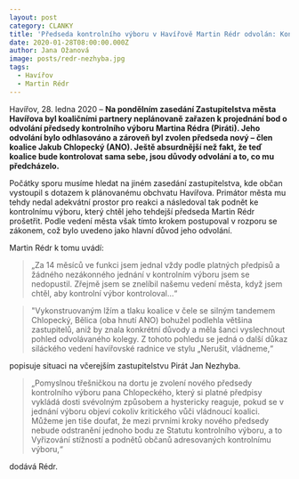```yaml
---
layout: post
category: CLANKY
title: 'Předseda kontrolního výboru v Havířově Martin Rédr odvolán: Kontroloval to, co neměl?'
date: 2020-01-28T08:00:00.000Z
author: Jana Ožanová
image: posts/redr-nezhyba.jpg
tags:
  - Havířov
  - Martin Rédr
---
```


Havířov, 28. ledna 2020 – **Na pondělním zasedání Zastupitelstva města Havířova byl koaličními partnery neplánovaně zařazen k projednání bod o odvolání předsedy kontrolního výboru Martina Rédra (Piráti). Jeho odvolání bylo odhlasováno a zároveň byl zvolen předseda nový – člen koalice Jakub Chlopecký (ANO). Ještě absurdnější než fakt, že teď koalice bude kontrolovat sama sebe, jsou důvody odvolání a to, co mu předcházelo.** 

Počátky sporu musíme hledat na jiném zasedání zastupitelstva, kde občan vystoupil s dotazem k plánovanému obchvatu Havířova. Primátor města mu tehdy nedal adekvátní prostor pro reakci a následoval tak podnět ke kontrolnímu výboru, který chtěl jeho tehdejší předseda Martin Rédr prošetřit. Podle vedení města však tímto krokem postupoval v rozporu se zákonem, což bylo uvedeno jako hlavní důvod jeho odvolání. 

Martin Rédr k tomu uvádí:

>„Za 14 měsíců ve funkci jsem jednal vždy podle platných předpisů a žádného nezákonného jednání v kontrolním výboru jsem se nedopustil. Zřejmě jsem se znelíbil našemu vedení města, když jsem chtěl, aby kontrolní výbor kontroloval…“


>"Vykonstruovaným lžím a tlaku koalice v čele se silným tandemem Chlopecký, Bělica (oba hnutí ANO) bohužel podlehla většina zastupitelů, aniž by znala konkrétní důvody a měla šanci vyslechnout pohled odvolávaného kolegy. Z tohoto pohledu se jedná o další důkaz siláckého vedení havířovské radnice ve stylu „Nerušit, vládneme,“

popisuje situaci na včerejším zastupitelstvu Pirát Jan Nezhyba.


>„Pomyslnou třešničkou na dortu je zvolení nového předsedy kontrolního výboru pana Chlopeckého, který si platné předpisy vykládá dosti svévolným způsobem a hystericky reaguje, pokud se v jednání výboru objeví cokoliv kritického vůči vládnoucí koalici. Můžeme jen tiše doufat, že mezi prvními kroky nového předsedy nebude odstranění jednoho bodu ze Statutu kontrolního výboru, a to Vyřizování stížností a podnětů občanů adresovaných kontrolnímu výboru,“

dodává Rédr.